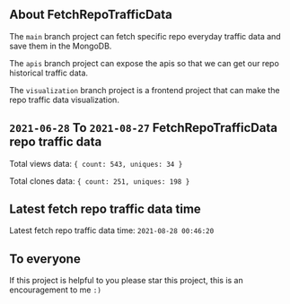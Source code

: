 ## About FetchRepoTrafficData

The `main` branch project can fetch specific repo everyday traffic data and save them in the MongoDB.

The `apis` branch project can expose the apis so that we can get our repo historical traffic data.

The `visualization` branch project is a frontend project that can make the repo traffic data visualization.

## `2021-06-28` To `2021-08-27` FetchRepoTrafficData repo traffic data

Total views data: `{ count: 543, uniques: 34 }`

Total clones data: `{ count: 251, uniques: 198 }`

## Latest fetch repo traffic data time

Latest fetch repo traffic data time: `2021-08-28 00:46:20`

## To everyone

If this project is helpful to you please star this project, this is an encouragement to me `:)`



